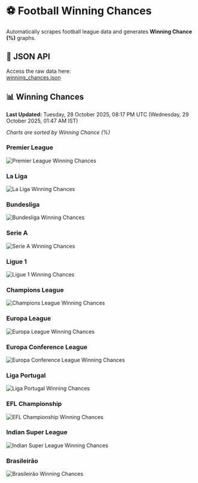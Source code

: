 # ⚽ Football Winning Chances  

Automatically scrapes football league data and generates **Winning Chance (%)** graphs.  

## 📄 JSON API  

Access the raw data here:  
[winning_chances.json](https://raw.githubusercontent.com/akshdeepsingh7/football-stats/refs/heads/main/winning_chances.json)

## 📊 Winning Chances  

<!-- START_WINNING_CHANCES -->
**Last Updated:** Tuesday, 28 October 2025, 08:17 PM UTC (Wednesday, 29 October 2025, 01:47 AM IST)

_Charts are sorted by Winning Chance (%)_

### Premier League

![Premier League Winning Chances](images/Premier_League_winning_chances.png)

### La Liga

![La Liga Winning Chances](images/La_Liga_winning_chances.png)

### Bundesliga

![Bundesliga Winning Chances](images/Bundesliga_winning_chances.png)

### Serie A

![Serie A Winning Chances](images/Serie_A_winning_chances.png)

### Ligue 1

![Ligue 1 Winning Chances](images/Ligue_1_winning_chances.png)

### Champions League

![Champions League Winning Chances](images/Champions_League_winning_chances.png)

### Europa League

![Europa League Winning Chances](images/Europa_League_winning_chances.png)

### Europa Conference League

![Europa Conference League Winning Chances](images/Europa_Conference_League_winning_chances.png)

### Liga Portugal

![Liga Portugal Winning Chances](images/Liga_Portugal_winning_chances.png)

### EFL Championship

![EFL Championship Winning Chances](images/EFL_Championship_winning_chances.png)

### Indian Super League

![Indian Super League Winning Chances](images/Indian_Super_League_winning_chances.png)

### Brasileirão

![Brasileirão Winning Chances](images/Brasileirão_winning_chances.png)


<!-- END_WINNING_CHANCES -->
